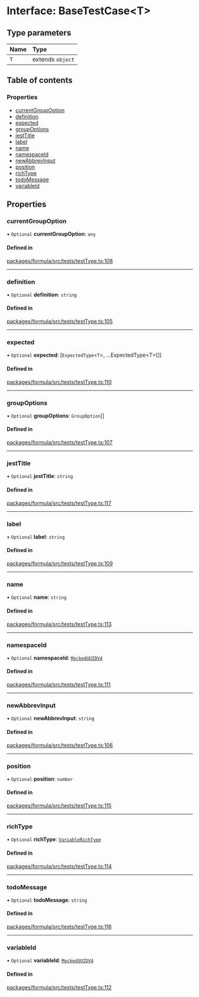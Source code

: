 # Interface: BaseTestCase<T\>

## Type parameters

| Name | Type |
| :------ | :------ |
| `T` | extends `object` |

## Table of contents

### Properties

- [currentGroupOption](BaseTestCase.md#currentgroupoption)
- [definition](BaseTestCase.md#definition)
- [expected](BaseTestCase.md#expected)
- [groupOptions](BaseTestCase.md#groupoptions)
- [jestTitle](BaseTestCase.md#jesttitle)
- [label](BaseTestCase.md#label)
- [name](BaseTestCase.md#name)
- [namespaceId](BaseTestCase.md#namespaceid)
- [newAbbrevInput](BaseTestCase.md#newabbrevinput)
- [position](BaseTestCase.md#position)
- [richType](BaseTestCase.md#richtype)
- [todoMessage](BaseTestCase.md#todomessage)
- [variableId](BaseTestCase.md#variableid)

## Properties

### <a id="currentgroupoption" name="currentgroupoption"></a> currentGroupOption

• `Optional` **currentGroupOption**: `any`

#### Defined in

[packages/formula/src/tests/testType.ts:108](https://github.com/mashcard/mashcard/blob/main/packages/formula/src/tests/testType.ts#L108)

___

### <a id="definition" name="definition"></a> definition

• `Optional` **definition**: `string`

#### Defined in

[packages/formula/src/tests/testType.ts:105](https://github.com/mashcard/mashcard/blob/main/packages/formula/src/tests/testType.ts#L105)

___

### <a id="expected" name="expected"></a> expected

• `Optional` **expected**: [`ExpectedType`<`T`\>, ...ExpectedType<T\>[]]

#### Defined in

[packages/formula/src/tests/testType.ts:110](https://github.com/mashcard/mashcard/blob/main/packages/formula/src/tests/testType.ts#L110)

___

### <a id="groupoptions" name="groupoptions"></a> groupOptions

• `Optional` **groupOptions**: `GroupOption`[]

#### Defined in

[packages/formula/src/tests/testType.ts:107](https://github.com/mashcard/mashcard/blob/main/packages/formula/src/tests/testType.ts#L107)

___

### <a id="jesttitle" name="jesttitle"></a> jestTitle

• `Optional` **jestTitle**: `string`

#### Defined in

[packages/formula/src/tests/testType.ts:117](https://github.com/mashcard/mashcard/blob/main/packages/formula/src/tests/testType.ts#L117)

___

### <a id="label" name="label"></a> label

• `Optional` **label**: `string`

#### Defined in

[packages/formula/src/tests/testType.ts:109](https://github.com/mashcard/mashcard/blob/main/packages/formula/src/tests/testType.ts#L109)

___

### <a id="name" name="name"></a> name

• `Optional` **name**: `string`

#### Defined in

[packages/formula/src/tests/testType.ts:113](https://github.com/mashcard/mashcard/blob/main/packages/formula/src/tests/testType.ts#L113)

___

### <a id="namespaceid" name="namespaceid"></a> namespaceId

• `Optional` **namespaceId**: [`MockedUUIDV4`](../README.md#mockeduuidv4)

#### Defined in

[packages/formula/src/tests/testType.ts:111](https://github.com/mashcard/mashcard/blob/main/packages/formula/src/tests/testType.ts#L111)

___

### <a id="newabbrevinput" name="newabbrevinput"></a> newAbbrevInput

• `Optional` **newAbbrevInput**: `string`

#### Defined in

[packages/formula/src/tests/testType.ts:106](https://github.com/mashcard/mashcard/blob/main/packages/formula/src/tests/testType.ts#L106)

___

### <a id="position" name="position"></a> position

• `Optional` **position**: `number`

#### Defined in

[packages/formula/src/tests/testType.ts:115](https://github.com/mashcard/mashcard/blob/main/packages/formula/src/tests/testType.ts#L115)

___

### <a id="richtype" name="richtype"></a> richType

• `Optional` **richType**: [`VariableRichType`](../README.md#variablerichtype)

#### Defined in

[packages/formula/src/tests/testType.ts:114](https://github.com/mashcard/mashcard/blob/main/packages/formula/src/tests/testType.ts#L114)

___

### <a id="todomessage" name="todomessage"></a> todoMessage

• `Optional` **todoMessage**: `string`

#### Defined in

[packages/formula/src/tests/testType.ts:116](https://github.com/mashcard/mashcard/blob/main/packages/formula/src/tests/testType.ts#L116)

___

### <a id="variableid" name="variableid"></a> variableId

• `Optional` **variableId**: [`MockedUUIDV4`](../README.md#mockeduuidv4)

#### Defined in

[packages/formula/src/tests/testType.ts:112](https://github.com/mashcard/mashcard/blob/main/packages/formula/src/tests/testType.ts#L112)
